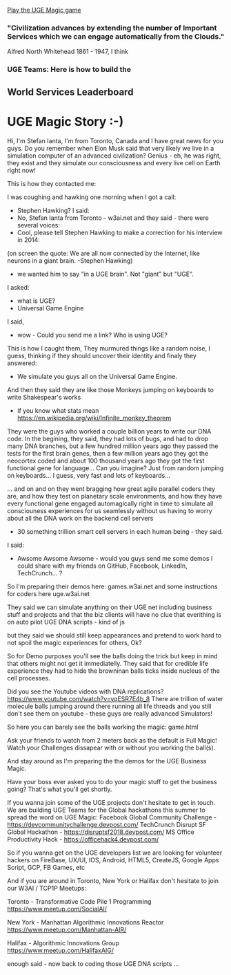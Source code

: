 [Play the UGE Magic game](game.html)

### "Civilization advances by extending the number of Important Services which we can engage automatically from the Clouds."
Alfred North Whitehead 1861 - 1947, I think

### UGE Teams: Here is how to build the 
## World Services Leaderboard

# UGE Magic Story :-)

Hi,
I'm Stefan Ianta, I'm from Toronto, Canada and I have great news for you guys.
Do you remember when Elon Musk said that very likely we live in a simulation computer of an advanced civilization?
Genius - eh, he was right, they exist and they simulate our consciousness and every live cell on Earth right now!

This is how they contacted me:

I was coughing and hawking one morning when I got a call:
- Stephen Hawking?
I said:
- No, Stefan Ianta from Toronto - w3ai.net
and they said - there were several voices:
- Cool, please tell Stephen Hawking to make a correction for his interview in 2014:

(on screen the quote: We are all now connected by the Internet, like neurons in a giant brain. -Stephen Hawking)

- we wanted him to say "in a UGE brain". Not "giant" but "UGE".

I asked: 
- what is UGE?
- Universal Game Engine

I said,
- wow - Could you send me a link? Who is using UGE? 

This is how I caught them, 
They murmured things like a random noise, I guess, thinking if they should uncover their identity
and finaly they answered:
- We simulate you guys all on the Universal Game Engine.

And then they said they are like those Monkeys jumping on keyboards to write Shakespear's works 
- if you know what stats mean https://en.wikipedia.org/wiki/Infinite_monkey_theorem

They were the guys who worked a couple billion years to write our DNA code. 
In the begining, they said, they had lots of bugs, and had to drop many DNA branches, 
but a few hundred million years ago they passed the tests for the first brain genes, 
then a few million years ago they got the neocortex coded and 
about 100 thousand years ago they got the first functional gene for language...
Can you imagine? 
Just from random jumping on keyboards... I guess, very fast and lots of keyboards... 

... and on and on they went bragging how great agile parallel coders they are, 
and how they test on planetary scale environments, 
and how they have every functional gene engaged automagically right in time
to simulate all consciouness experiences for us seamlessly 
without us having to worry about all the DNA work on the backend cell servers 
- 30 something trillion smart cell servers in each human being - they said.

I said:
- Awsome Awsome Awsome - would you guys send me some demos I could 
share with my friends on GitHub, Facebook, LinkedIn, TechCrunch... ?

So I'm preparing their demos here:
games.w3ai.net
and some instructions for coders here
uge.w3ai.net

They said we can simulate anything on their UGE net including business stuff and projects
and that the biz clients will have no clue that everithing is on auto pilot UGE DNA scripts - kind of js

but they said we should still keep appearances and pretend to work hard 
to not spoil the magic experiences for others, Ok?

So for Demo purposes you'll see the balls doing the trick 
but keep in mind that others might not get it immediatelly.
They said that for credible life experience they had to 
hide the browninan balls ticks inside nucleus of the cell processes.

Did you see the Youtube videos with DNA replications? https://www.youtube.com/watch?v=yqESR7E4b_8
There are trillion of water molecule balls jumping around there running all life threads
and you still don't see them on youtube - these guys are really advanced Simulators!

So here you can barely see the balls working the magic:
game.html

Ask your friends to watch from 2 meters back as the default is Full Magic! 
Watch your Challenges dissapear with or without you working the ball(s).

And stay around as I'm preparing the the demos for the UGE Business Magic.

Have your boss ever asked you to do your magic stuff to get the business going? 
That's what you'll get shortly.

If you wanna join some of the UGE projects don't hesitate to get in touch. 
We are building UGE Teams for the Global hackathons this summer to spread the word on UGE Magic:
Facebook Global Community Challenge - https://devcommunitychallenge.devpost.com/
TechCrunch Disrupt SF Global Hackathon - https://disruptsf2018.devpost.com/
MS Office Productivity Hack - https://officehack4.devpost.com/

So if you wanna get on the UGE developers list we are looking for volunteer hackers on 
FireBase, UX/UI, IOS, Android, HTML5, CreateJS, Google Apps Script, GCP, FB Games, etc


And if you are around in Toronto, New York or Halifax don't hesitate to join our W3AI / TCP1P Meetups:

Toronto - Transformative Code Pile 1 Programming
https://www.meetup.com/SocialAI/

New York - Manhattan Algorithmic Innovations Reactor
https://www.meetup.com/Manhattan-AIR/

Halifax - Algorithmic Innovations Group
https://www.meetup.com/HalifaxAIG/

enough said - now back to coding those UGE DNA scripts ...

